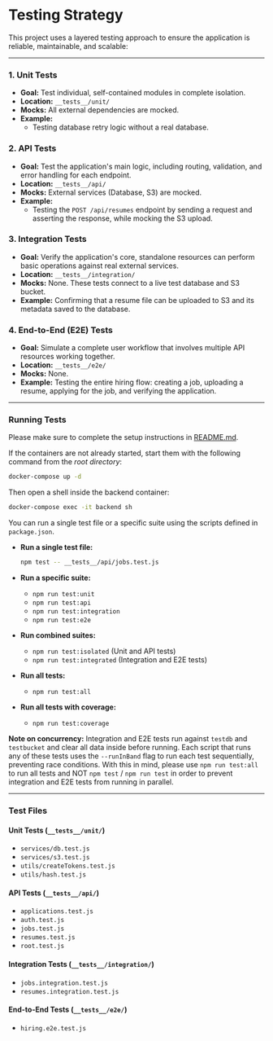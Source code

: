 # Testing Strategy

This project uses a layered testing approach to ensure the application is reliable, maintainable, and scalable:

---

### 1. Unit Tests

- **Goal:** Test individual, self-contained modules in complete isolation.
- **Location:** `__tests__/unit/`
- **Mocks:** All external dependencies are mocked.
- **Example:**
  - Testing database retry logic without a real database.

### 2. API Tests

- **Goal:** Test the application's main logic, including routing, validation, and error handling for each endpoint.
- **Location:** `__tests__/api/`
- **Mocks:** External services (Database, S3) are mocked.
- **Example:**
  - Testing the `POST /api/resumes` endpoint by sending a request and asserting the response, while mocking the S3 upload.

### 3. Integration Tests

- **Goal:** Verify the application's core, standalone resources can perform basic operations against real external services.
- **Location:** `__tests__/integration/`
- **Mocks:** None. These tests connect to a live test database and S3 bucket.
- **Example:** Confirming that a resume file can be uploaded to S3 and its metadata saved to the database.

### 4. End-to-End (E2E) Tests

- **Goal:** Simulate a complete user workflow that involves multiple API resources working together.
- **Location:** `__tests__/e2e/`
- **Mocks:** None.
- **Example:** Testing the entire hiring flow: creating a job, uploading a resume, applying for the job, and verifying the application.

---

### Running Tests

Please make sure to complete the setup instructions in [README.md](../README.md).

If the containers are not already started, start them with the following command from the _root directory_:

```bash
docker-compose up -d
```

Then open a shell inside the backend container:

```bash
docker-compose exec -it backend sh
```

You can run a single test file or a specific suite using the scripts defined in `package.json`.

- **Run a single test file:**

  ```bash
  npm test -- __tests__/api/jobs.test.js
  ```

- **Run a specific suite:**
  - `npm run test:unit`
  - `npm run test:api`
  - `npm run test:integration`
  - `npm run test:e2e`
- **Run combined suites:**
  - `npm run test:isolated` (Unit and API tests)
  - `npm run test:integrated` (Integration and E2E tests)
- **Run all tests:**
  - `npm run test:all`
- **Run all tests with coverage:**
  - `npm run test:coverage`

**Note on concurrency:** Integration and E2E tests run against `testdb` and `testbucket` and clear all data inside before running. Each script that runs any of these tests uses the `--runInBand` flag to run each test sequentially, preventing race conditions. With this in mind, please use `npm run test:all` to run all tests and NOT `npm test` / `npm run test` in order to prevent integration and E2E tests from running in parallel.

---

### Test Files

#### Unit Tests (`__tests__/unit/`)

- `services/db.test.js`
- `services/s3.test.js`
- `utils/createTokens.test.js`
- `utils/hash.test.js`

#### API Tests (`__tests__/api/`)

- `applications.test.js`
- `auth.test.js`
- `jobs.test.js`
- `resumes.test.js`
- `root.test.js`

#### Integration Tests (`__tests__/integration/`)

- `jobs.integration.test.js`
- `resumes.integration.test.js`

#### End-to-End Tests (`__tests__/e2e/`)

- `hiring.e2e.test.js`
